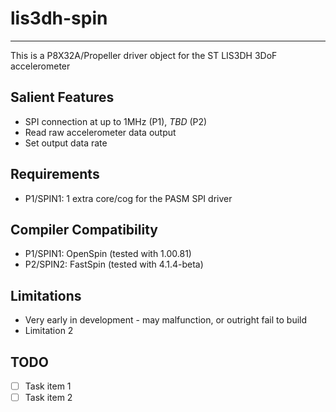 # lis3dh-spin 
-------------

This is a P8X32A/Propeller driver object for the ST LIS3DH 3DoF accelerometer

## Salient Features

* SPI connection at up to 1MHz (P1), _TBD_ (P2)
* Read raw accelerometer data output
* Set output data rate

## Requirements

* P1/SPIN1: 1 extra core/cog for the PASM SPI driver

## Compiler Compatibility

* P1/SPIN1: OpenSpin (tested with 1.00.81)
* P2/SPIN2: FastSpin (tested with 4.1.4-beta)

## Limitations

* Very early in development - may malfunction, or outright fail to build
* Limitation 2

## TODO

- [ ] Task item 1
- [ ] Task item 2
